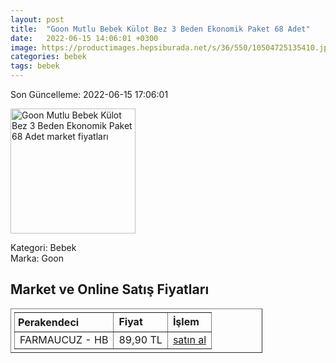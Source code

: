 ```yaml
---
layout: post
title:  "Goon Mutlu Bebek Külot Bez 3 Beden Ekonomik Paket 68 Adet"
date:   2022-06-15 14:06:01 +0300
image: https://productimages.hepsiburada.net/s/36/550/10504725135410.jpg
categories: bebek
tags: bebek
---
```


Son Güncelleme: 2022-06-15 17:06:01

<img src="https://productimages.hepsiburada.net/s/36/550/10504725135410.jpg" width="200" alt="Goon Mutlu Bebek Külot Bez 3 Beden Ekonomik Paket 68 Adet market fiyatları" />

Kategori: Bebek
<br />
Marka: Goon

<h2>Market ve Online Satış Fiyatları</h2>

<table border="1" style="padding: 5px;width:80%;">
  <tr>
    <td style="padding: 5px;"><strong>Perakendeci</strong></td>
    <td><strong>Fiyat</strong></td>
    <td><strong>İşlem</strong></td>
  </tr>
  <tr>
              <td title="Hepsiburada/Farmaucuz Mağazası">FARMAUCUZ - HB</td>
              <td>89,90 TL</td>
              <td><a title="Hepsiburada/Farmaucuz Mağazası" target="_blank" href="https://www.hepsiburada.com/goon-mutlu-bebek-kulot-bez-3-beden-ekonomik-paket-68-adet-p-HBV00000KDB95?magaza=FARMAUCUZ">satın al</a></td>
            </tr>
</table>
